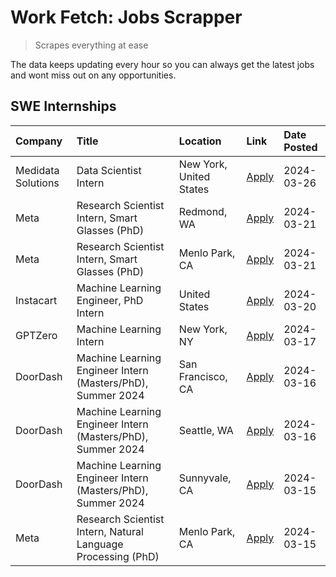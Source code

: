 # Work Fetch: Jobs Scrapper
> Scrapes everything at ease

The data keeps updating every hour so you can always get the latest jobs and wont miss out on any opportunities.

## SWE Internships
<!--START_SECTION:workfetch-->
| Company            | Title                                                        | Location                | Link                                                                                                                                                                                                                                                                   | Date Posted   |
|:-------------------|:-------------------------------------------------------------|:------------------------|:-----------------------------------------------------------------------------------------------------------------------------------------------------------------------------------------------------------------------------------------------------------------------|:--------------|
| Medidata Solutions | Data Scientist Intern                                        | New York, United States | [Apply](https://www.linkedin.com/jobs/view/data-scientist-intern-at-medidata-solutions-3810253704?refId=pz6Sk3FoUgM4UNqUwFCAaA%3D%3D&trackingId=JbdmmqJXKHJm2gOfaMecYw%3D%3D&position=5&pageNum=0&trk=public_jobs_jserp-result_search-card)                            | 2024-03-26    |
| Meta               | Research Scientist Intern, Smart Glasses (PhD)               | Redmond, WA             | [Apply](https://www.linkedin.com/jobs/view/research-scientist-intern-smart-glasses-phd-at-meta-3811304794?refId=pz6Sk3FoUgM4UNqUwFCAaA%3D%3D&trackingId=P%2BRsDuYxc160JTatQ3e%2BaQ%3D%3D&position=11&pageNum=0&trk=public_jobs_jserp-result_search-card)               | 2024-03-21    |
| Meta               | Research Scientist Intern, Smart Glasses (PhD)               | Menlo Park, CA          | [Apply](https://www.linkedin.com/jobs/view/research-scientist-intern-smart-glasses-phd-at-meta-3811308332?refId=pz6Sk3FoUgM4UNqUwFCAaA%3D%3D&trackingId=o9C4HaCFRGHKw%2F8BykvJVQ%3D%3D&position=13&pageNum=0&trk=public_jobs_jserp-result_search-card)                 | 2024-03-21    |
| Instacart          | Machine Learning Engineer, PhD Intern                        | United States           | [Apply](https://www.linkedin.com/jobs/view/machine-learning-engineer-phd-intern-at-instacart-3815634369?refId=pz6Sk3FoUgM4UNqUwFCAaA%3D%3D&trackingId=IdYqKgO%2FoGbCgFm8B4LD6w%3D%3D&position=6&pageNum=0&trk=public_jobs_jserp-result_search-card)                    | 2024-03-20    |
| GPTZero            | Machine Learning Intern                                      | New York, NY            | [Apply](https://www.linkedin.com/jobs/view/machine-learning-intern-at-gptzero-3860723963?refId=pz6Sk3FoUgM4UNqUwFCAaA%3D%3D&trackingId=marraU%2BJWwRhlpK%2BbY4AHA%3D%3D&position=12&pageNum=0&trk=public_jobs_jserp-result_search-card)                                | 2024-03-17    |
| DoorDash           | Machine Learning Engineer Intern (Masters/PhD), Summer 2024  | San Francisco, CA       | [Apply](https://www.linkedin.com/jobs/view/machine-learning-engineer-intern-masters-phd-summer-2024-at-doordash-3736457737?refId=pz6Sk3FoUgM4UNqUwFCAaA%3D%3D&trackingId=Gx66eDRRN%2BMl4Fe8h6he4w%3D%3D&position=3&pageNum=0&trk=public_jobs_jserp-result_search-card) | 2024-03-16    |
| DoorDash           | Machine Learning Engineer Intern (Masters/PhD), Summer 2024  | Seattle, WA             | [Apply](https://www.linkedin.com/jobs/view/machine-learning-engineer-intern-masters-phd-summer-2024-at-doordash-3736455966?refId=pz6Sk3FoUgM4UNqUwFCAaA%3D%3D&trackingId=2LP5sE02%2F7pP7fNu8oy5hQ%3D%3D&position=4&pageNum=0&trk=public_jobs_jserp-result_search-card) | 2024-03-16    |
| DoorDash           | Machine Learning Engineer Intern (Masters/PhD), Summer 2024  | Sunnyvale, CA           | [Apply](https://www.linkedin.com/jobs/view/machine-learning-engineer-intern-masters-phd-summer-2024-at-doordash-3736454973?refId=pz6Sk3FoUgM4UNqUwFCAaA%3D%3D&trackingId=n4GCSPi%2FWvADhATOLT7iwA%3D%3D&position=2&pageNum=0&trk=public_jobs_jserp-result_search-card) | 2024-03-15    |
| Meta               | Research Scientist Intern, Natural Language Processing (PhD) | Menlo Park, CA          | [Apply](https://www.linkedin.com/jobs/view/research-scientist-intern-natural-language-processing-phd-at-meta-3858718375?refId=pz6Sk3FoUgM4UNqUwFCAaA%3D%3D&trackingId=DW%2B9KXPs%2Frap3LoqIzysFg%3D%3D&position=10&pageNum=0&trk=public_jobs_jserp-result_search-card) | 2024-03-15    |
<!--END_SECTION:workfetch-->
